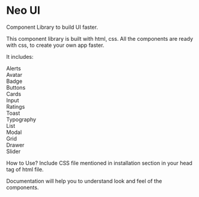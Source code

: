 # Neo UI 
Component Library to build UI faster.


This component library is built with html, css. All the components are ready with css, to create your own app faster.

It includes:

Alerts <br>
Avatar <br>
Badge <br>
Buttons <br>
Cards <br>
Input <br>
Ratings <br>
Toast <br>
Typography <br>
List <br>
Modal <br>
Grid <br>
Drawer <br>
Slider <br>


How to Use?
Include CSS file mentioned in installation section in your head tag of html file. 


Documentation will help you to understand look and feel of the components.




